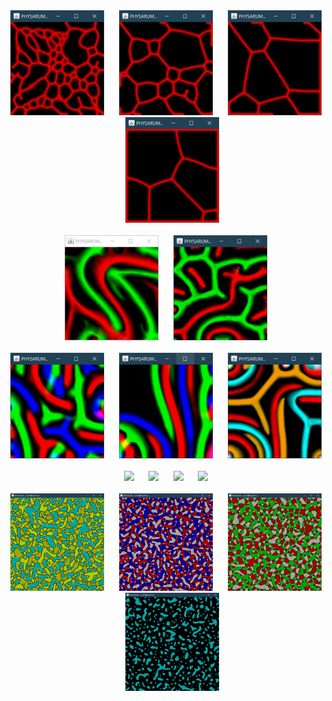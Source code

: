 

<div align="center">
    <img src="other_ressources/[300x300].pop-60.dep-25.diffR-1.decay-2.step-4.angles-pi.soff-3.sr-1.(example-1).JPG" width="150px">
    &nbsp;&nbsp;&nbsp;&nbsp;
    <img src="other_ressources/[300x300].pop-60.dep-25.diffR-1.decay-2.step-4.angles-pi.soff-3.sr-1.(example-2).JPG" width="150px">
    &nbsp;&nbsp;&nbsp;&nbsp;
    <img src="other_ressources/[300x300].pop-60.dep-25.diffR-1.decay-2.step-4.angles-pi.soff-3.sr-1.(example-3).JPG" width="150px">
    &nbsp;&nbsp;&nbsp;&nbsp;
    <img src="other_ressources/[300x300].pop-60.dep-25.diffR-1.decay-2.step-4.angles-pi.soff-3.sr-1.(example-4).JPG" width="150px">
</div>
<br/>

<div align="center">
    <img src="other_ressources/[300x300].pop-15.dep-15.diffR-1.decay-1.step-1.angles-pi4.soff-29.sr-2.JPG" width="150px">
    &nbsp;&nbsp;&nbsp;&nbsp;
    <img src="other_ressources/[300x300].pop-20.dep-125.diffR-1.decay-1.step-1.angles-pi.soff-29.sr-0.JPG" width="150px">
</div>
<br/>

<div align="center">
    <img src="other_ressources/[300x300].pop-60.dep-25.diffR-1.decay-2.step-4.angles-pi4.soff-30.sr-1.(example-1).JPG" width="150px">
    &nbsp;&nbsp;&nbsp;&nbsp;
    <img src="other_ressources/[300x300].pop-60.dep-25.diffR-1.decay-2.step-4.angles-pi4.soff-30.sr-1.(example-2).JPG" width="150px">
    &nbsp;&nbsp;&nbsp;&nbsp;
    <img src="other_ressources/[300x300].pop-60.dep-125.diffR-1.decay-2.step-1.angles-pi4.soff-20.sr-0.(example-1).JPG" width="150px">
</div>
<br/>

<div align="center">
    <img src="other_ressources/[200x200].pop-75.dep-5.diffR-1.decay-2.step-1.angles-pi.soff-20.sr-1.(example-1).JPG.JPG" width="150px">
    &nbsp;&nbsp;&nbsp;&nbsp;
    <img src="other_ressources/[200x200].pop-75.dep-5.diffR-1.decay-2.step-1.angles-pi.soff-20.sr-1.(example-2).JPG.JPG" width="150px">
    &nbsp;&nbsp;&nbsp;&nbsp;
    <img src="other_ressources/[200x200].pop-75.dep-5.diffR-1.decay-2.step-1.angles-pi.soff-20.sr-1.(example-3).JPG.JPG" width="150px">
    &nbsp;&nbsp;&nbsp;&nbsp;
    <img src="other_ressources/[200x200].pop-75.dep-5.diffR-1.decay-2.step-1.angles-pi.soff-20.sr-1.(example-4).JPG.JPG" width="150px">
</div>
<br/>

<div align="center">
    <img src="other_ressources/[800x800].pop-75.dep-5.diffR-1.decay-2.step-1.angles-pi.soff-20.sr-1.(example-1).JPG" width="150px">
    &nbsp;&nbsp;&nbsp;&nbsp;
    <img src="other_ressources/[800x800].pop-75.dep-5.diffR-1.decay-2.step-1.angles-pi.soff-20.sr-1.(example-2).JPG" width="150px">
    &nbsp;&nbsp;&nbsp;&nbsp;
    <img src="other_ressources/[800x800].pop-75.dep-5.diffR-1.decay-2.step-1.angles-pi.soff-20.sr-1.(example-3).JPG" width="150px">
    &nbsp;&nbsp;&nbsp;&nbsp;
    <img src="other_ressources/[800x800].pop-75.dep-5.diffR-1.decay-2.step-1.angles-pi.soff-20.sr-1.(example-4).JPG" width="150px">
</div>
<br/>